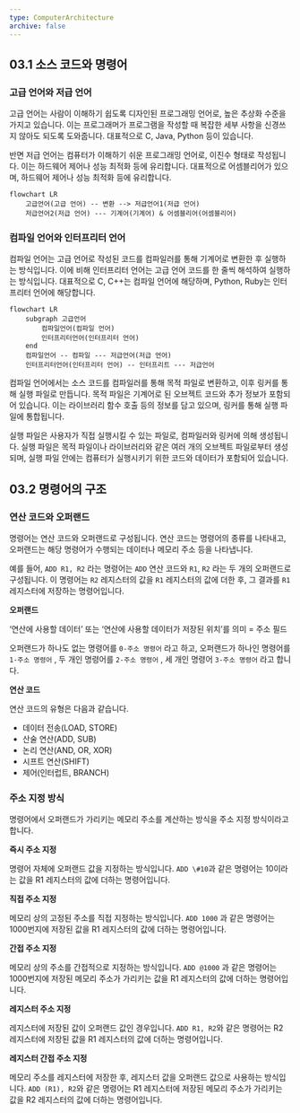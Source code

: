 ```yaml
---
type: ComputerArchitecture
archive: false
---
```

## 03.1 소스 코드와 명령어

### 고급 언어와 저급 언어

고급 언어는 사람이 이해하기 쉽도록 디자인된 프로그래밍 언어로, 높은 추상화 수준을 가지고 있습니다. 이는 프로그래머가 프로그램을 작성할 때 복잡한 세부 사항을 신경쓰지 않아도 되도록 도와줍니다. 대표적으로 C, Java, Python 등이 있습니다.

반면 저급 언어는 컴퓨터가 이해하기 쉬운 프로그래밍 언어로, 이진수 형태로 작성됩니다. 이는 하드웨어 제어나 성능 최적화 등에 유리합니다. 대표적으로 어셈블리어가 있으며, 하드웨어 제어나 성능 최적화 등에 유리합니다.

```Mermaid
flowchart LR
	고급언어(고급 언어) -- 변환 --> 저급언어1(저급 언어)
	저급언어2(저급 언어) --- 기계어(기계어) & 어셈블리어(어셈블리어)
```

### 컴파일 언어와 인터프리터 언어

컴파일 언어는 고급 언어로 작성된 코드를 컴파일러를 통해 기계어로 변환한 후 실행하는 방식입니다. 이에 비해 인터프리터 언어는 고급 언어 코드를 한 줄씩 해석하여 실행하는 방식입니다. 대표적으로 C, C++는 컴파일 언어에 해당하며, Python, Ruby는 인터프리터 언어에 해당합니다.

```Mermaid
flowchart LR
	subgraph 고급언어
		컴파일언어(컴파일 언어)
		인터프리터언어(인터프리터 언어)
	end
	컴파일언어 -- 컴파일 --- 저급언어(저급 언어)
	인터프리터언어(인터프리터 언어) -- 인터프리트 --- 저급언어
```

컴파일 언어에서는 소스 코드를 컴파일러를 통해 목적 파일로 변환하고, 이후 링커를 통해 실행 파일로 만듭니다. 목적 파일은 기계어로 된 오브젝트 코드와 추가 정보가 포함되어 있습니다. 이는 라이브러리 함수 호출 등의 정보를 담고 있으며, 링커를 통해 실행 파일에 통합됩니다.

실행 파일은 사용자가 직접 실행시킬 수 있는 파일로, 컴파일러와 링커에 의해 생성됩니다. 실행 파일은 목적 파일이나 라이브러리와 같은 여러 개의 오브젝트 파일로부터 생성되며, 실행 파일 안에는 컴퓨터가 실행시키기 위한 코드와 데이터가 포함되어 있습니다.

## 03.2 명령어의 구조

### 연산 코드와 오퍼랜드

명령어는 연산 코드와 오퍼랜드로 구성됩니다. 연산 코드는 명령어의 종류를 나타내고, 오퍼랜드는 해당 명령어가 수행되는 데이터나 메모리 주소 등을 나타냅니다.

예를 들어, `ADD R1, R2` 라는 명령어는 `ADD` 연산 코드와 `R1`, `R2` 라는 두 개의 오퍼랜드로 구성됩니다. 이 명령어는 `R2` 레지스터의 값을 `R1` 레지스터의 값에 더한 후, 그 결과를 `R1` 레지스터에 저장하는 명령어입니다.

  

**오퍼랜드**

‘연산에 사용할 데이터’ 또는 ‘연산에 사용할 데이터가 저장된 위치’를 의미 = 주소 필드

오퍼랜드가 하나도 없는 명령어를 `0-주소 명령어` 라고 하고, 오퍼랜드가 하나인 명령어를 `1-주소 명령어` , 두 개인 명령어를 `2-주소 명령어` , 세 개인 명령어 `3-주소 명령어` 라고 합니다.

  

**연산 코드**

연산 코드의 유형은 다음과 같습니다.

- 데이터 전송(LOAD, STORE)
- 산술 연산(ADD, SUB)
- 논리 연산(AND, OR, XOR)
- 시프트 연산(SHIFT)
- 제어(인터럽트, BRANCH)

### 주소 지정 방식

명령어에서 오퍼랜드가 가리키는 메모리 주소를 계산하는 방식을 주소 지정 방식이라고 합니다.

**즉시 주소 지정**

명령어 자체에 오퍼랜드 값을 지정하는 방식입니다. `ADD \#10`과 같은 명령어는 10이라는 값을 R1 레지스터의 값에 더하는 명령어입니다.

**직접 주소 지정**

메모리 상의 고정된 주소를 직접 지정하는 방식입니다. `ADD 1000` 과 같은 명령어는 1000번지에 저장된 값을 R1 레지스터의 값에 더하는 명령어입니다.

**간접 주소 지정**

메모리 상의 주소를 간접적으로 지정하는 방식입니다. `ADD @1000` 과 같은 명령어는 1000번지에 저장된 메모리 주소가 가리키는 값을 R1 레지스터의 값에 더하는 명령어입니다.

**레지스터 주소 지정**

레지스터에 저장된 값이 오퍼랜드 값인 경우입니다. `ADD R1, R2`와 같은 명령어는 R2 레지스터에 저장된 값을 R1 레지스터의 값에 더하는 명령어입니다.

**레지스터 간접 주소 지정**

메모리 주소를 레지스터에 저장한 후, 레지스터 값을 오퍼랜드 값으로 사용하는 방식입니다. `ADD (R1), R2`와 같은 명령어는 R1 레지스터에 저장된 메모리 주소가 가리키는 값을 R2 레지스터의 값에 더하는 명령어입니다.
